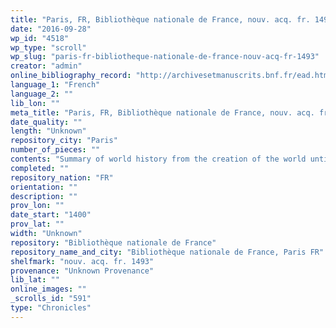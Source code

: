 ```yaml
---
title: "Paris, FR, Bibliothèque nationale de France, nouv. acq. fr. 1493"
date: "2016-09-28"
wp_id: "4518"
wp_type: "scroll"
wp_slug: "paris-fr-bibliotheque-nationale-de-france-nouv-acq-fr-1493"
creator: "admin"
online_bibliography_record: "http://archivesetmanuscrits.bnf.fr/ead.html?id=FRBNFEAD000039124"
language_1: "French"
language_2: ""
lib_lon: ""
meta_title: "Paris, FR, Bibliothèque nationale de France, nouv. acq. fr. 1493"
date_quality: ""
length: "Unknown"
repository_city: "Paris"
number_of_pieces: ""
contents: "Summary of world history from the creation of the world until 15th century."
completed: ""
repository_nation: "FR"
orientation: ""
description: ""
prov_lon: ""
date_start: "1400"
prov_lat: ""
width: "Unknown"
repository: "Bibliothèque nationale de France"
repository_name_and_city: "Bibliothèque nationale de France, Paris FR"
shelfmark: "nouv. acq. fr. 1493"
provenance: "Unknown Provenance"
lib_lat: ""
online_images: ""
_scrolls_id: "591"
type: "Chronicles"
---
```



